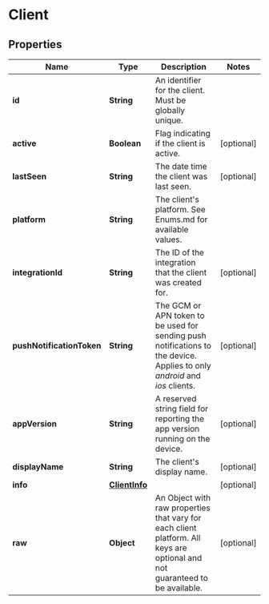 
# Client

## Properties
Name | Type | Description | Notes
------------ | ------------- | ------------- | -------------
**id** | **String** | An identifier for the client. Must be globally unique. | 
**active** | **Boolean** | Flag indicating if the client is active. |  [optional]
**lastSeen** | **String** | The date time the client was last seen. |  [optional]
**platform** | **String** | The client&#39;s platform. See Enums.md for available values. | 
**integrationId** | **String** | The ID of the integration that the client was created for. |  [optional]
**pushNotificationToken** | **String** | The GCM or APN token to be used for sending push notifications to the device. Applies to only *android* and *ios* clients.  |  [optional]
**appVersion** | **String** | A reserved string field for reporting the app version running on the device. |  [optional]
**displayName** | **String** | The client&#39;s display name. |  [optional]
**info** | [**ClientInfo**](ClientInfo.md) |  |  [optional]
**raw** | **Object** | An Object with raw properties that vary for each client platform. All keys are optional and not guaranteed to be available. |  [optional]



